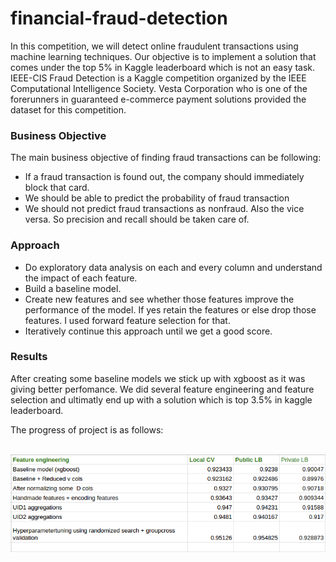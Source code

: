# financial-fraud-detection

In this competition, we will detect online fraudulent transactions using machine learning techniques. Our objective is to implement a solution that comes under the top 5% in Kaggle leaderboard which is not an easy task. IEEE-CIS Fraud Detection is a Kaggle competition organized by the IEEE Computational Intelligence Society. Vesta Corporation who is one of the forerunners in guaranteed e-commerce payment solutions provided the dataset for this competition.


### Business Objective

The main business objective of finding fraud transactions can be following:
* If a fraud transaction is found out, the company should immediately block that card.
* We should be able to predict the probability of fraud transaction
* We should not predict fraud transactions as nonfraud. Also the vice versa. So precision and recall should be taken care of.

### Approach
* Do exploratory data analysis on each and every column and understand the impact of each feature.
* Build a baseline model.
* Create new features and see whether those features improve the performance of the model. If yes retain the features or else drop those features. I used forward feature selection for that.
* Iteratively continue this approach until we get a good score.

### Results
After creating some baseline models we stick up with xgboost as it was giving better perfomance. We did several feature engineering and feature selection and ultimatly end up with a solution which is top 3.5% in kaggle leaderboard. 


The progress of project is as follows:

<br>

<img src = "https://github.com/arunm8489/IEE-CIS-Fraud-detection/blob/main/images/result.png">

